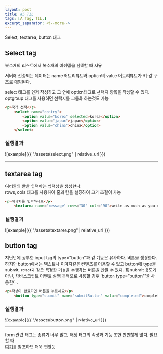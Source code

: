 ```yaml
---
layout: post
title: #5 TIL 
tags: [A Tag, TIL,]
excerpt_separator: <!--more-->
---
```

 
Select, textarea, button 태그
<!--more-->

## Select tag
  
복수개의 리스트에서 복수개의 아이템을 선택할 때 사용  
  
서버에 전송되는 데이터는 name 어트리뷰트와 option의 value 어트리뷰트가 키-값 구조로 매핑된다.  
  
select 태그를 먼저 작성하고 그 안에 option태그로 선택지 항목을 작성할 수 있다.   optgroup 태그를 사용하면 선택지를 그룹화 하는것도 가능  

~~~html
<p>국가 선택</p>
    <select name="contry">
        <option value="korea" selected>korea</option>
        <option value="japan">japan</option>
        <option value="china">china</option>
    </select>

~~~  
### 실행결과
  
![example]({{ "/assets/select.png" | relative_url }})

---

## textarea tag
  
여러줄의 글을 입력하는 입력창을 생성한다.  
rows, cols 태그를 사용하여 줄과 칸을 설정하여 크기 조절이 가능  
  
~~~html
<p>메세지를 입력하세요</p>
    <textarea name="message" rows="30" cols="90">write as much as you can</textarea>
~~~

### 실행결과
  
![example]({{ "/assets/textarea.png" | relative_url }})

## button tag
  
지난번에 공부한 input tag의 type="button"과 겉 기능은 유사하다. 버튼을 생성한다. 하지만 button에서는 텍스트나 이미지같은 컨텐츠를 이용할 수 있고 button에 type을 submit, reset과 같은 특정한 기능을 수행하는 버튼을 만들 수 있다. 폼 submit 용도가 아닌, 자바스크립트 이벤트 실행 목적으로 사용할 경우 'button type="button"'을 사용한다.
  
~~~html
<p>작성이 완료되면 버튼을 누르세요</p>
    <button type="submit" name="submitButton" value="completed">completed</button>
~~~
  
### 실행결과
  
![example]({{ "/assets/button.png" | relative_url }})

  
---
  
form 관련 태그는 종류가 너무 많고, 해당 태그의 속성과 기능 또한 만만찮게 많다. 필요할 때  
 [여기](https://developer.mozilla.org/en-US/docs/Web/HTML/Element/input/button )를 참조하면 더욱 편할듯